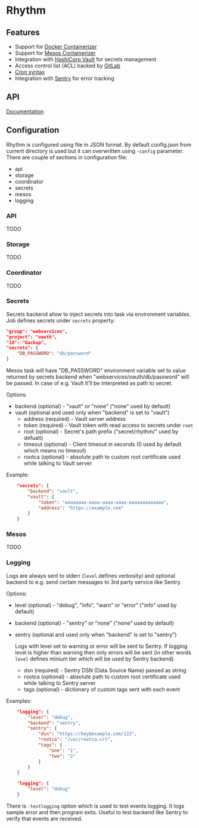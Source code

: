 # Rhythm

## Features

* Support for [Docker Containerizer](https://mesos.apache.org/documentation/latest/docker-containerizer/)
* Support for [Mesos Containerizer](https://mesos.apache.org/documentation/latest/mesos-containerizer/)
* Integration with [HashiCorp Vault](https://www.vaultproject.io/) for secrets management
* Access control list (ACL) backed by [GitLab](https://gitlab.com/)
* [Cron syntax](http://www.nncron.ru/help/EN/working/cron-format.htm)
* Integration with [Sentry](https://sentry.io/) for error tracking

## API

[Documentation](https://mlowicki.github.io/rhythm/api)

## Configuration

Rhythm is configured using file in JSON format. By default config.json from current  directory is used but it can overwritten using `-config` parameter.
There are couple of sections in configuration file:
* api
* storage
* coordinator
* secrets
* mesos
* logging

### API

TODO

### Storage

TODO

### Coordinator

TODO

### Secrets

Secrets backend allow to inject secrets into task via environment variables. Job defines secrets under `secrets` property:
```json
"group": "webservices",
"project": "oauth",
"id": "backup",
"secrets": {
    "DB_PASSWORD": "db/password"
}
```

Mesos task will have "DB_PASSWORD" environment variable set to value returned by secrets backend when "webservices/oauth/db/password" will be passed. In case of e.g. Vault it'll be interpreted as path to secret.

Options:
* backend (optional) - "vault" or "none" ("none" used by default)
* vault (optional and used only when "backend" is set to "vault")
    * address (required) - Vault server address
    * token (required) - Vault token with read access to secrets under `root`
    * root (optional) - Secret's path prefix ("secret/rhythm/" used by defualt)
    * timeout (optional) - Client timeout in seconds (0 used by default which means no timeout)
    * rootca (optional) - absolute path to custom root certificate used while talking to Vault server
    
Example:
```json
    "secrets": {
        "backend": "vault",
        "vault": {
            "token": "aaaaaaaa-aaaa-aaaa-aaaa-aaaaaaaaaaaaa",
            "address": "https://example.com"
        }
    }
```

### Mesos

TODO

### Logging

Logs are always sent to stderr (`level` defines verbosity) and optional backend to e.g. send certain messages to 3rd party service like Sentry. 

Options:
* level (optional)  - "debug", "info", "warn" or "error" ("info" used by default)
* backend (optional) - "sentry" or "none" ("none" used by default)
* sentry (optional and used only when "backend" is set to "sentry")

    Logs with level set to warning or error will be sent to Sentry. If logging level is higher than warning then only errors will be sent (in other words `level` defines minium tier which will be used by Sentry backend).
    * dsn (required) - Sentry DSN (Data Source Name) passed as string
    * rootca (optional) - absolute path to custom root certificate used while talking to Sentry server
    * tags (optional) - dictionary of custom tags sent with each event

Examples:
```json
    "logging": {
        "level": "debug",
        "backend": "sentry",
        "sentry": {
            "dsn": "https://key@example.com/123",
            "rootca": "/var/rootca.crt",
            "tags": {
                "one": "1",
                "two": "2"
            }
        }
    }
```

```json
    "logging": {
        "level": "debug"
    }
```

There is `-testlogging` option which is used to test events logging. It logs sample error and then program exits. Useful to test backend like Sentry to verify that events are received.
